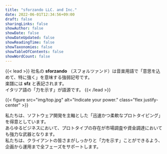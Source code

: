 ```yaml
---
title: "sforzando LLC. and Inc."
date: 2022-06-01T12:34:56+09:00
draft: false
sharingLinks: false
showAuthor: false
showDate: false
showDateUpdated: false
showReadingTime: false
showTaxonomies: false
showTableOfContents: false
showWordCount: false
---
```


{{< lead >}}
社名の **sforzando** （スフォルツァンド）は音楽用語で「意思を込めて、特に強く」を意味する強弱記号です。  
楽譜には **sfz** と表記されます。  
イタリア語の「力を示す」が語源です。
{{< /lead >}}

{{< figure src="img/top.jpg" alt="Indicate your power." class="flex justify-center" >}}

私たちは、ソフトウェア開発を主軸とした「迅速かつ柔軟なプロトタイピング」を得意としています。  
あらゆるビジネスにおいて、プロトタイプの存在が市場調査や資金調達においても強力な武器となります。  
私たちは、クライアントの皆さまがしっかりと「力を示す」ことができるよう、企画から運用まで全フェーズをサポートします。
